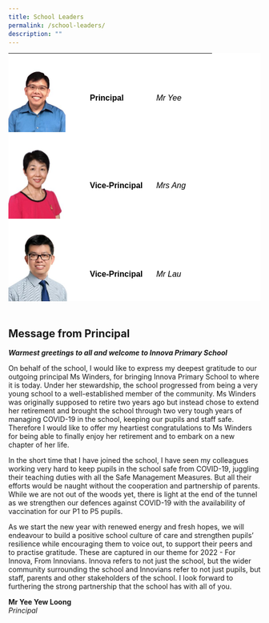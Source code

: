 ```yaml
---
title: School Leaders
permalink: /school-leaders/
description: ""
---
```

<table class=" aligncenter" width="429" style="box-sizing: border-box; border-collapse: collapse; border-spacing: 0px; background-color: rgb(255, 255, 255); clear: both; display: block; margin: 5px auto; color: rgb(128, 128, 128); font-family: Helvetica, Verdana, Arial, sans-serif; font-size: 14px; font-style: normal; font-variant-ligatures: normal; font-variant-caps: normal; font-weight: 400; letter-spacing: normal; orphans: 2; text-align: start; text-transform: none; white-space: normal; widows: 2; word-spacing: 0px; -webkit-text-stroke-width: 0px; text-decoration-thickness: initial; text-decoration-style: initial; text-decoration-color: initial; height: 496px;"><tbody style="box-sizing: border-box;"><tr style="box-sizing: border-box;"><td style="box-sizing: border-box; padding: 0px; width: 162.75px;"><img loading="lazy" class="alignnone  wp-image-21698" src="/images/2022_website_MrYee-225x300.jpeg" alt="" width="114" height="152" sizes="(max-width: 114px) 100vw, 114px" style="box-sizing: border-box; border: 0px; vertical-align: middle; max-width: 100%; height: auto; margin: 5px 20px 20px 0px;"></td><td style="box-sizing: border-box; padding: 0px; width: 132.625px;"><strong style="box-sizing: border-box; font-weight: bold;"><span style="box-sizing: border-box; font-family: helvetica, arial, sans-serif; font-size: 16px; color: rgb(0, 0, 0);">Principal</span></strong></td><td style="box-sizing: border-box; padding: 0px; width: 111.625px;"><em style="box-sizing: border-box;"><span style="box-sizing: border-box; font-family: helvetica, arial, sans-serif; font-size: 16px; color: rgb(0, 0, 0);">Mr Yee</span></em></td></tr><tr style="box-sizing: border-box;"><td style="box-sizing: border-box; padding: 0px; width: 162.75px;"><img loading="lazy" class="alignnone  wp-image-21699" src="/images/2022_website_MrsAng-225x300.jpeg" alt="" width="111" height="148" style="box-sizing: border-box; border: 0px; vertical-align: middle; max-width: 100%; height: auto; margin: 5px 20px 20px 0px;"></td><td style="box-sizing: border-box; padding: 0px; width: 132.625px;"><strong style="box-sizing: border-box; font-weight: bold;"><span style="box-sizing: border-box; font-family: helvetica, arial, sans-serif; font-size: 16px; color: rgb(0, 0, 0);">Vice-Principal</span></strong></td><td style="box-sizing: border-box; padding: 0px; width: 111.625px;"><em style="box-sizing: border-box;"><span style="box-sizing: border-box; font-family: helvetica, arial, sans-serif; font-size: 16px; color: rgb(0, 0, 0);">Mrs Ang</span></em></td></tr><tr style="box-sizing: border-box;"><td style="box-sizing: border-box; padding: 0px; width: 162.75px;"><img loading="lazy" class="alignnone  wp-image-21700" src="/images/2022_website_MrLau-225x300.jpeg" alt="" width="117" height="156" style="box-sizing: border-box; border: 0px; vertical-align: middle; max-width: 100%; height: auto; margin: 5px 20px 20px 0px;"></td><td style="box-sizing: border-box; padding: 0px; width: 132.625px;"><strong style="box-sizing: border-box; font-weight: bold;"><span style="box-sizing: border-box; font-family: helvetica, arial, sans-serif; font-size: 16px; color: rgb(0, 0, 0);">Vice-Principal</span></strong></td><td style="box-sizing: border-box; padding: 0px; width: 111.625px;"><em style="box-sizing: border-box;"><span style="box-sizing: border-box; font-family: helvetica, arial, sans-serif; font-size: 16px; color: rgb(0, 0, 0);">Mr Lau</span></em></td></tr></tbody></table>
<br>

Message from Principal
----------------------

_**Warmest greetings to all and welcome to Innova Primary School**_

On behalf of the school, I would like to express my deepest gratitude to our outgoing principal Ms Winders, for bringing Innova Primary School to where it is today. Under her stewardship, the school progressed from being a very young school to a well-established member of the community. Ms Winders was originally supposed to retire two years ago but instead chose to extend her retirement and brought the school through two very tough years of managing COVID-19 in the school, keeping our pupils and staff safe. Therefore I would like to offer my heartiest congratulations to Ms Winders for being able to finally enjoy her retirement and to embark on a new chapter of her life.

In the short time that I have joined the school, I have seen my colleagues working very hard to keep pupils in the school safe from COVID-19, juggling their teaching duties with all the Safe Management Measures. But all their efforts would be naught without the cooperation and partnership of parents. While we are not out of the woods yet, there is light at the end of the tunnel as we strengthen our defences against COVID-19 with the availability of vaccination for our P1 to P5 pupils.

As we start the new year with renewed energy and fresh hopes, we will endeavour to build a positive school culture of care and strengthen pupils’ resilience while encouraging them to voice out, to support their peers and to practise gratitude. These are captured in our theme for 2022 - For Innova, From Innovians. Innova refers to not just the school, but the wider community surrounding the school and Innovians refer to not just pupils, but staff, parents and other stakeholders of the school. I look forward to furthering the strong partnership that the school has with all of you.

**Mr Yee Yew Loong**  
_Principal_